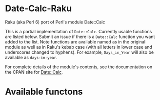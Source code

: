 # Date-Calc-Raku
Raku (aka Perl 6) port of Perl's module Date::Calc

This is a partial implementation of `Date::Calc`. Currently usable
functions are listed below.  Submit an issue if there is a `Date::Calc`
function you want added to the list.  Note functions are available
named as in the original module as well as in Raku's kebab case (with
all letters in lower case and underscores changed to hyphens). For
example, `Days_in_Year` will also be available as `days-in-year`.

For complete details of the module's contents, see the documentation
on the CPAN site for
[Date::Calc](htt[s://metacpan.org/pod/distribution/Date-Calc/lib/Date/Calc.pod).

# Available functons
